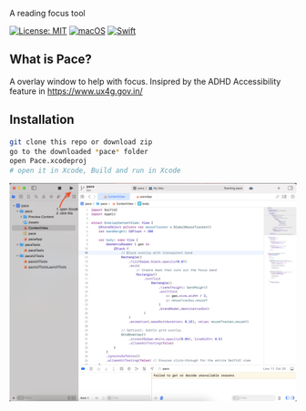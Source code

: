 A reading focus tool

[![License: MIT](https://img.shields.io/badge/License-MIT-yellow.svg)](https://opensource.org/licenses/MIT)
[![macOS](https://img.shields.io/badge/macOS-11.0+-blue.svg)](https://www.apple.com/macos/)
[![Swift](https://img.shields.io/badge/Swift-5.5+-orange.svg)](https://swift.org/)

## What is Pace?
A overlay window to help with focus. 
Insipred by the ADHD Accessibility feature in https://www.ux4g.gov.in/


## Installation

```bash
git clone this repo or download zip
go to the downloaded *pace* folder
open Pace.xcodeproj
# open it in Xcode, Build and run in Xcode
```

![alt text](image.png)
